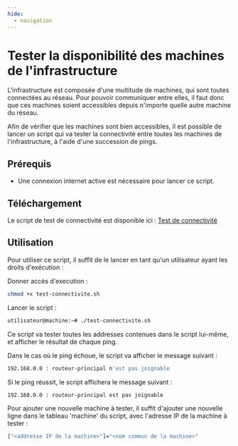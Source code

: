 ```yaml
---
hide:
  - navigation
---
```

# Tester la disponibilité des machines de l'infrastructure

L'infrastructure est composée d'une multitude de machines, qui sont toutes connectées au réseau. Pour pouvoir communiquer entre elles, il faut donc que ces machines soient accessibles depuis n'importe quelle autre machine du réseau.

Afin de vérifier que les machines sont bien accessibles, il est possible de lancer un script qui va tester la connectivité entre toutes les machines de l'infrastructure, à l'aide d'une succession de pings.

## Prérequis

- Une connexion internet active est nécessaire pour lancer ce script.

## Téléchargement

Le script de test de connectivité est disponible ici : [Test de connectivité](https://raw.githubusercontent.com/AngarosGamer/SAE4/main/tests/test-connectivite.sh)

## Utilisation

Pour utiliser ce script, il suffit de le lancer en tant qu'un utilisateur ayant les droits d'exécution :

Donner accès d'execution :

```bash
chmod +x test-connectivite.sh
```

Lancer le script :

```bash
utilisateur@machine:~# ./test-connectivite.sh
```

Ce script va tester toutes les addresses contenues dans le script lui-même, et afficher le résultat de chaque ping.

Dans le cas où le ping échoue, le script va afficher le message suivant :

```bash
192.168.0.0 : routeur-principal n'est pas joignable
```

Si le ping réussit, le script affichera le message suivant :

```bash
192.168.0.0 : routeur-principal est pas joignable
```

Pour ajouter une nouvelle machine à tester, il suffit d'ajouter une nouvelle ligne dans le tableau 'machine' du script, avec l'adresse IP de la machine à tester :

```bash
["<addresse IP de la machine>"]="<nom commun de la machine>"
```
